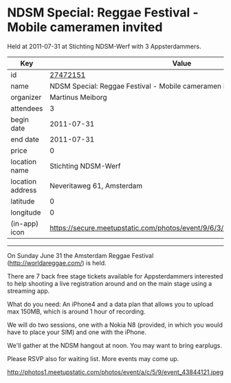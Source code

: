 # NDSM Special: Reggae Festival - Mobile cameramen invited
Held at 2011-07-31 at Stichting NDSM-Werf with 3 Appsterdammers.
        
|Key|Value
|---|---|
|id|[27472151](https://www.meetup.com/appsterdam/events/27472151/)|
|name|NDSM Special: Reggae Festival - Mobile cameramen invited|
|organizer|Martinus Meiborg|
|attendees|3|
|begin date|2011-07-31|
|end date|2011-07-31|
|price|0|
|location name|Stichting NDSM-Werf|
|location address|Neveritaweg 61, Amsterdam|
|latitude|0|
|longitude|0|
|(in-app) icon|https://secure.meetupstatic.com/photos/event/9/6/3/4/highres_518678452.jpeg|

---

On Sunday June 31 the Amsterdam Reggae Festival (http://worldareggae.com/) is held.

There are 7 back free stage tickets available for Appsterdammers interested to help shooting a live registration around and on the main stage using a streaming app.

What do you need: An iPhone4 and a data plan that allows you to upload max 150MB, which is around 1 hour of recording.

We will do two sessions, one with a Nokia N8 (provided, in which you would have to place your SIM) and one with the iPhone.

We'll gather at the NDSM hangout at noon. You may want to bring earplugs.

Please RSVP also for waiting list. More events may come up.

http://photos1.meetupstatic.com/photos/event/a/c/5/9/event_43844121.jpeg
